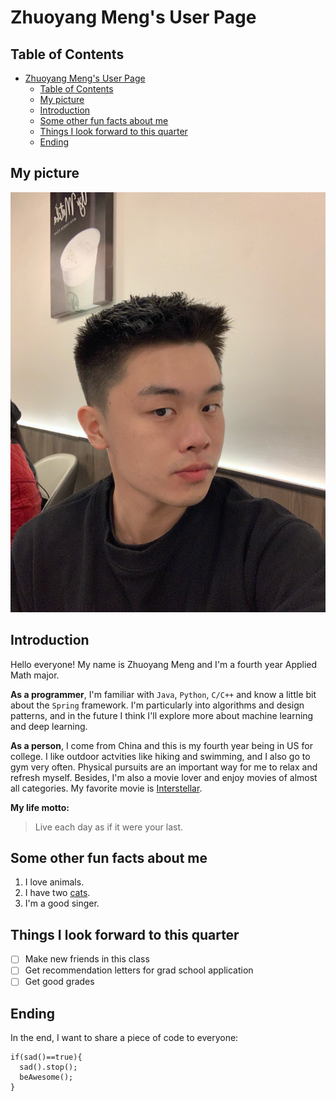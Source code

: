 # Zhuoyang Meng's User Page

## Table of Contents
- [Zhuoyang Meng's User Page](#zhuoyang-mengs-user-page)
  - [Table of Contents](#table-of-contents)
  - [My picture](#my-picture)
  - [Introduction](#introduction)
  - [Some other fun facts about me](#some-other-fun-facts-about-me)
  - [Things I look forward to this quarter](#things-i-look-forward-to-this-quarter)
  - [Ending](#ending)

## My picture
![selfie](selfie.JPG)


## Introduction
Hello everyone! My name is Zhuoyang Meng and I'm a fourth year Applied Math major.

**As a programmer**, I'm familiar with `Java`, `Python`, `C/C++` and know a little bit about the `Spring` framework. I'm particularly into algorithms and design patterns, and in the future I think I'll explore more about machine learning and deep learning.

**As a person**, I come from China and this is my fourth year being in US for college. I like outdoor actvities like hiking and swimming, and I also go to gym very often. Physical pursuits are an important way for me to relax and refresh myself. Besides, I'm also a movie lover and enjoy movies of almost all categories.
My favorite movie is [Interstellar](https://www.imdb.com/title/tt0816692/).

**My life motto:**
>Live each day as if it were your last.

## Some other fun facts about me
1. I love animals.
2. I have two [cats](mycats.JPG).
3. I'm a good singer.

## Things I look forward to this quarter
- [ ] Make new friends in this class
- [ ] Get recommendation letters for grad school application
- [ ] Get good grades

## Ending
In the end, I want to share a piece of code to everyone:

```
if(sad()==true){
  sad().stop();
  beAwesome();
}

```
